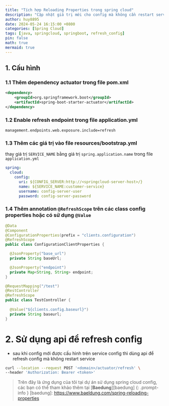 ```yaml
---
title: "Tích hợp Reloading Properties trong spring cloud"
description: "Cập nhật giá trị mới cho config mà không cần restart service"
author: huy8895
date: 2024-05-24 16:15:00 +0800
categories: [Spring Cloud]
tags: [java, springcloud, springboot, refresh_config]
pin: false
math: true
mermaid: true
---
```


## 1. Cấu hình
### 1.1 Thêm dependency actuator trong file pom.xml
```xml
<dependency>
    <groupId>org.springframework.boot</groupId>
    <artifactId>spring-boot-starter-actuator</artifactId>
</dependency>
```

### 1.2 Enable refresh endpoint trong file application.yml

```properties
management.endpoints.web.exposure.include=refresh
```

### 1.3 Thêm các giá trị vào file resources/bootstrap.yml
thay giá trị `SERVICE_NAME` bằng giá trị `spring.application.name` trong file `application.yml`
```yaml
spring:
  cloud:
    config:
      uri: ${CONFIG_SERVER:http://<springcloud-server-host>/}
      name: ${SERVICE_NAME:customer-service}
      username: config-server-user
      password: config-server-password
```

### 1.4 Thêm annotation `@RefreshScope` trên các class config properties hoặc có sử dụng `@Value`

```java
@Data
@Component
@ConfigurationProperties(prefix = "clients.configuration")
@RefreshScope
public class ConfigurationClientProperties {

  @JsonProperty("base_url")
  private String baseUrl;

  @JsonProperty("endpoint")
  private Map<String, String> endpoint;
}
```

```java
@RequestMapping("/test")
@RestController
@RefreshScope
public class TestController {
  
  @Value("${clients.config.baseurl}")
  private String baseurl;
}
```

# 2. Sử dụng api để refresh config
- sau khi config mới được cấu hình trên service config thì dùng api để refresh config mà không restart service

```bash
curl --location --request POST '<domain>/actuator/refresh' \
--header 'Authorization: Bearer <token>'
```

> Trên đây là ứng dụng của tôi tại dự án sử dụng spring cloud config, các bạn có thể tham khảo thêm tại [**Baedung**][baedung]
{: .prompt-info }
[baedung]: https://www.baeldung.com/spring-reloading-properties

